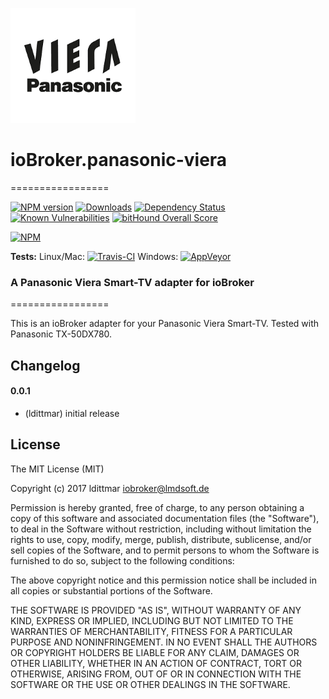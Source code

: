 ![Logo](admin/panasonic-viera.png)
# ioBroker.panasonic-viera
=================

[![NPM version](http://img.shields.io/npm/v/iobroker.panasonic-viera.svg)](https://www.npmjs.com/package/iobroker.panasonic-viera)
[![Downloads](https://img.shields.io/npm/dm/iobroker.panasonic-viera.svg)](https://www.npmjs.com/package/iobroker.panasonic-viera)
[![Dependency Status](https://img.shields.io/david/ldittmar81/iobroker.panasonic-viera.svg)](https://david-dm.org/ldittmar81/iobroker.panasonic-viera)
[![Known Vulnerabilities](https://snyk.io/test/github/ldittmar81/ioBroker.panasonic-viera/badge.svg)](https://snyk.io/test/github/ldittmar81/ioBroker.panasonic-viera)
[![bitHound Overall Score](https://www.bithound.io/github/ldittmar81/ioBroker.panasonic-viera/badges/score.svg)](https://www.bithound.io/github/ldittmar81/ioBroker.panasonic-viera)

[![NPM](https://nodei.co/npm/iobroker.panasonic-viera.png?downloads=true)](https://nodei.co/npm/iobroker.panasonic-viera/)

**Tests:** Linux/Mac: [![Travis-CI](http://img.shields.io/travis/ldittmar81/ioBroker.panasonic-viera/master.svg)](https://travis-ci.org/ldittmar81/ioBroker.panasonic-viera)
Windows: [![AppVeyor](https://ci.appveyor.com/api/projects/status/github/ldittmar81/ioBroker.panasonic-viera?branch=master&svg=true)](https://ci.appveyor.com/project/ldittmar81/ioBroker-panasonic-viera/)


### A Panasonic Viera Smart-TV adapter for ioBroker
=================

This is an ioBroker adapter for your Panasonic Viera Smart-TV. Tested with Panasonic TX-50DX780.

## Changelog

#### 0.0.1
* (ldittmar) initial release

## License
The MIT License (MIT)

Copyright (c) 2017 ldittmar <iobroker@lmdsoft.de>

Permission is hereby granted, free of charge, to any person obtaining a copy
of this software and associated documentation files (the "Software"), to deal
in the Software without restriction, including without limitation the rights
to use, copy, modify, merge, publish, distribute, sublicense, and/or sell
copies of the Software, and to permit persons to whom the Software is
furnished to do so, subject to the following conditions:

The above copyright notice and this permission notice shall be included in
all copies or substantial portions of the Software.

THE SOFTWARE IS PROVIDED "AS IS", WITHOUT WARRANTY OF ANY KIND, EXPRESS OR
IMPLIED, INCLUDING BUT NOT LIMITED TO THE WARRANTIES OF MERCHANTABILITY,
FITNESS FOR A PARTICULAR PURPOSE AND NONINFRINGEMENT. IN NO EVENT SHALL THE
AUTHORS OR COPYRIGHT HOLDERS BE LIABLE FOR ANY CLAIM, DAMAGES OR OTHER
LIABILITY, WHETHER IN AN ACTION OF CONTRACT, TORT OR OTHERWISE, ARISING FROM,
OUT OF OR IN CONNECTION WITH THE SOFTWARE OR THE USE OR OTHER DEALINGS IN
THE SOFTWARE.
